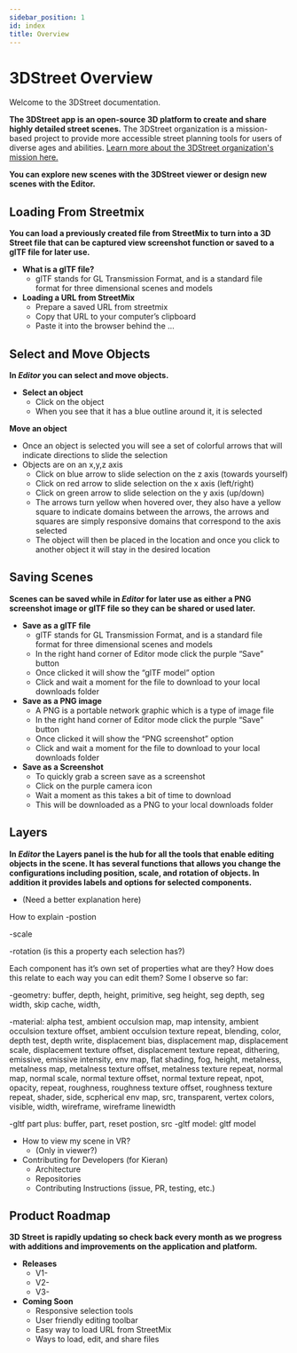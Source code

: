 ```yaml
---
sidebar_position: 1
id: index
title: Overview
---
```


# 3DStreet Overview

Welcome to the 3DStreet documentation.

**The 3DStreet app is an open-source 3D platform to create and share highly detailed street scenes.** The 3DStreet organization is a mission-based project to provide more accessible street planning tools for users of diverse ages and abilities. [Learn more about the 3DStreet organization's mission here.](./why-3dstreet)

**You can explore new scenes with the 3DStreet viewer or design new scenes with the Editor.**


## Loading From Streetmix

**You can load a previously created file from StreetMix to turn into a 3D Street file that can be captured view screenshot function or saved to a glTF file for later use.** 

- **What is a glTF file?**
    - glTF stands for GL Transmission Format, and is a standard file format for three dimensional scenes and models
- **Loading a URL from StreetMix**
    - Prepare a saved URL from streetmix
    - Copy that URL to your computer’s clipboard
    - Paste it into the browser behind the …

## Select and Move Objects

**In *Editor* you can select and move objects.** 

- **Select an object**
    - Click on the object
    - When you see that it has a blue outline around it, it is selected

**Move an object**

- Once an object is selected you will see a set of colorful arrows that will indicate directions to slide the selection
- Objects are on an x,y,z axis
    - Click on blue arrow to slide selection on the z axis (towards yourself)
    - Click on red arrow to slide selection on the x axis (left/right)
    - Click on green arrow to slide selection on the y axis (up/down)
    - The arrows turn yellow when hovered over, they also have a yellow square to indicate domains between the arrows, the arrows and squares are simply responsive domains that correspond to the axis selected
    - The object will then be placed in the location and once you click to another object it will stay in the desired location

## Saving Scenes

**Scenes can be saved while in *Editor* for later use as either a PNG screenshot image or glTF file so they can be shared or used later.** 

- **Save as a glTF file**
    - glTF stands for GL Transmission Format, and is a standard file format for three dimensional scenes and models
    - In the right hand corner of Editor mode click the purple “Save” button
    - Once clicked it will show the “glTF model” option
    - Click and wait a moment for the file to download to your local downloads folder
- **Save as a PNG image**
    - A PNG is a portable network graphic which is a type of image file
    - In the right hand corner of Editor mode click the purple “Save” button
    - Once clicked it will show the “PNG screenshot” option
    - Click and wait a moment for the file to download to your local downloads folder
- **Save as a Screenshot**
    - To quickly grab a screen save as a screenshot
    - Click on the purple camera icon
    - Wait a moment as this takes a bit of time to download
    - This will be downloaded as a PNG to your local downloads folder

## Layers

**In *Editor* the Layers panel is the hub for all the tools that enable editing objects in the scene. It has several functions that allows you change the configurations including position, scale, and rotation of objects. In addition it provides labels and options for selected components.** 

- (Need a better explanation here)

How to explain 
-postion

-scale

-rotation (is this a property each selection has?)

Each component has it’s own set of properties what are they? 
How does this relate to each way you can edit them? 
Some I observe so far: 

-geometry: buffer, depth, height, primitive, seg height, seg depth, seg width, skip cache, width, 

-material: alpha test, ambient occulsion map, map intensity, ambient occulsion texture offset, ambient occulsion texture repeat, blending, color, depth test, depth write, displacement bias, displacement map, displacement scale, displacement texture offset, displacement texture repeat, dithering, emissive, emissive intensity, env map, flat shading, fog, height, metalness, metalness map, metalness texture offset, metalness texture repeat, normal map, normal scale, normal texture offset, normal texture repeat, npot, opacity, repeat, roughness, roughness texture offset, roughness texture repeat, shader, side, scpherical env map, src, transparent, vertex colors, visible, width, wireframe, wireframe linewidth

-gltf part plus: buffer, part, reset postion, src
-gltf model: gltf model

- How to view my scene in VR?
    - (Only in viewer?)
- Contributing for Developers (for Kieran)
    - Architecture
    - Repositories
    - Contributing Instructions (issue, PR, testing, etc.)

## Product Roadmap

**3D Street is rapidly updating so check back every month as we progress with additions and improvements on the application and platform.** 

- **Releases**
    - V1-
    - V2-
    - V3-
- **Coming Soon**
    - Responsive selection tools
    - User friendly editing toolbar
    - Easy way to load URL from StreetMix
    - Ways to load, edit, and share files